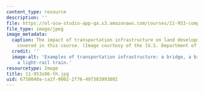 ```yaml
---
content_type: resource
description: ''
file: https://ol-ocw-studio-app-qa.s3.amazonaws.com/courses/11-953-comparative-land-use-and-transportation-planning-spring-2006/6758040aca1f90022f76497383993802_11-953s06-th.jpg
file_type: image/jpeg
image_metadata:
  caption: The impact of transportation infrastructure on land development is a topic
    covered in this course. (Image courtesy of the [U.S. Department of Transportation](http://www.dot.gov/).)
  credit: ''
  image-alt: 'Examples of transportation infrastructure: a bridge, a bike path and
    a light-rail train.'
resourcetype: Image
title: 11-953s06-th.jpg
uid: 6758040a-ca1f-9002-2f76-497383993802
---
```

